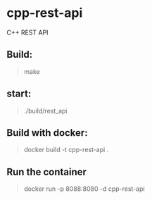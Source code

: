 # cpp-rest-api

C++ REST API

## Build:

> make

## start:

> ./build/rest_api

## Build with docker:

> docker build -t cpp-rest-api .

## Run the container

> docker run -p 8088:8080 -d cpp-rest-api
